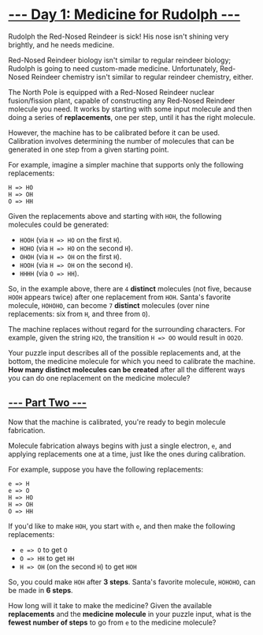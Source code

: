 # [--- Day 1: Medicine for Rudolph ---](https://adventofcode.com/2015/day/19)
Rudolph the Red-Nosed Reindeer is sick! His nose isn't shining very brightly, and he needs medicine.

Red-Nosed Reindeer biology isn't similar to regular reindeer biology; Rudolph is going to need custom-made medicine. Unfortunately, Red-Nosed Reindeer chemistry isn't similar to regular reindeer chemistry, either.

The North Pole is equipped with a Red-Nosed Reindeer nuclear fusion/fission plant, capable of constructing any Red-Nosed Reindeer molecule you need. It works by starting with some input molecule and then doing a series of **replacements**, one per step, until it has the right molecule.

However, the machine has to be calibrated before it can be used. Calibration involves determining the number of molecules that can be generated in one step from a given starting point.

For example, imagine a simpler machine that supports only the following replacements:
```
H => HO
H => OH
O => HH
```
Given the replacements above and starting with `HOH`, the following molecules could be generated:
  - `HOOH` (via `H => HO` on the first `H`).
  - `HOHO` (via `H => HO` on the second `H`).
  - `OHOH` (via `H => OH` on the first `H`).
  - `HOOH` (via `H => OH` on the second `H`).
  - `HHHH` (via `O => HH`).

So, in the example above, there are `4` **distinct** molecules (not five, because `HOOH` appears twice) after one replacement from `HOH`. Santa's favorite molecule, `HOHOHO`, can become `7` **distinct** molecules (over nine replacements: six from `H`, and three from `O`).

The machine replaces without regard for the surrounding characters. For example, given the string `H2O`, the transition `H => OO` would result in `OO2O`.

Your puzzle input describes all of the possible replacements and, at the bottom, the medicine molecule for which you need to calibrate the machine. **How many distinct molecules can be created** after all the different ways you can do one replacement on the medicine molecule?

## [--- Part Two ---](https://adventofcode.com/2015/day/19#part2)
Now that the machine is calibrated, you're ready to begin molecule fabrication.

Molecule fabrication always begins with just a single electron, `e`, and applying replacements one at a time, just like the ones during calibration.

For example, suppose you have the following replacements:
```
e => H
e => O
H => HO
H => OH
O => HH
```
If you'd like to make `HOH`, you start with `e`, and then make the following replacements:

  - `e => O` to get `O`
  - `O => HH` to get `HH`
  - `H => OH` (on the second `H`) to get `HOH`

So, you could make `HOH` after **3 steps**. Santa's favorite molecule, `HOHOHO`, can be made in **6 steps**.

How long will it take to make the medicine? Given the available **replacements** and the **medicine molecule** in your puzzle input, what is the **fewest number of steps** to go from `e` to the medicine molecule?
